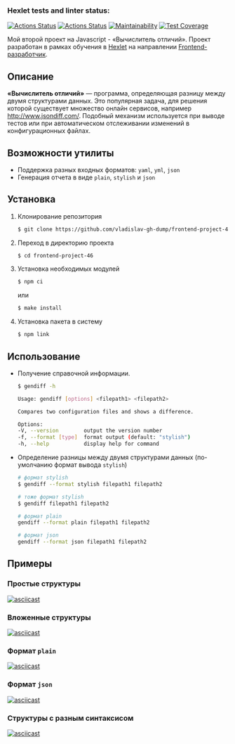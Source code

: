 ### Hexlet tests and linter status:
[![Actions Status](https://github.com/vladislav-gh-dump/frontend-project-46/actions/workflows/node-js.yml/badge.svg)](https://github.com/vladislav-gh-dump/frontend-project-46/actions)
[![Actions Status](https://github.com/vladislav-gh-dump/frontend-project-46/actions/workflows/hexlet-check.yml/badge.svg)](https://github.com/vladislav-gh-dump/frontend-project-46/actions)
[![Maintainability](https://api.codeclimate.com/v1/badges/02b3b1e5fb5f8547a5a4/maintainability)](https://codeclimate.com/github/vladislav-gh-dump/frontend-project-46/maintainability)
[![Test Coverage](https://api.codeclimate.com/v1/badges/02b3b1e5fb5f8547a5a4/test_coverage)](https://codeclimate.com/github/vladislav-gh-dump/frontend-project-46/test_coverage)

Мой второй проект на Javascript - «Вычислитель отличий». Проект разработан в рамках обучения в [Hexlet](https://ru.hexlet.io/) на направлении [Frontend-разработчик](https://ru.hexlet.io/programs/frontend/).

## Описание
**«Вычислитель отличий»** — программа, определяющая разницу между двумя структурами данных. Это популярная задача, для решения которой существует множество онлайн сервисов, например http://www.jsondiff.com/. Подобный механизм используется при выводе тестов или при автоматическом отслеживании изменений в конфигурационных файлах.

## Возможности утилиты
 - Поддержка разных входных форматов: `yaml`, `yml`, `json`
 - Генерация отчета в виде `plain`, `stylish` и `json`

## Установка
1. Клонирование репозитория
   
    ```bash
    $ git clone https://github.com/vladislav-gh-dump/frontend-project-46.git
    ```

2. Переход в директорию проекта
   
    ```bash
    $ cd frontend-project-46
    ```

3. Установка необходимых модулей
   
    ```bash
    $ npm ci
    ```
   или

    ```bash
    $ make install
    ```

4. Установка пакета в систему
   
    ```bash
    $ npm link
    ```

## Использование
 - Получение справочной информации. 
  
    ```bash
    $ gendiff -h

    Usage: gendiff [options] <filepath1> <filepath2>

    Compares two configuration files and shows a difference. 

    Options:
    -V, --version        output the version number
    -f, --format [type]  format output (default: "stylish")
    -h, --help           display help for command
    ```

 - Определение разницы между двумя структурами данных (по-умолчанию формат вывода `stylish`)

    ```bash
    # формат stylish
    $ gendiff --format stylish filepath1 filepath2

    # тоже формат stylish
    $ gendiff filepath1 filepath2

    # формат plain
    gendiff --format plain filepath1 filepath2
    
    # формат json
    gendiff --format json filepath1 filepath2
    ```

## Примеры
### Простые структуры
[![asciicast](https://asciinema.org/a/EHTG7h9TC6biuz5OvpNHWo2pk.svg)](https://asciinema.org/a/EHTG7h9TC6biuz5OvpNHWo2pk)

### Вложенные структуры
[![asciicast](https://asciinema.org/a/YnAebrI2kcJTE2AqbrOJbd49P.svg)](https://asciinema.org/a/YnAebrI2kcJTE2AqbrOJbd49P)

### Формат `plain`
[![asciicast](https://asciinema.org/a/C2WsJ64GILh8IZDHfhajpi6WN.svg)](https://asciinema.org/a/C2WsJ64GILh8IZDHfhajpi6WN)

### Формат `json`
[![asciicast](https://asciinema.org/a/vYHbrVW9L5thX3qdSQ28Gags3.svg)](https://asciinema.org/a/vYHbrVW9L5thX3qdSQ28Gags3)

### Структуры с разным синтаксисом
[![asciicast](https://asciinema.org/a/4450j44Rm7gRTiV1SJaFVGaZt.svg)](https://asciinema.org/a/4450j44Rm7gRTiV1SJaFVGaZt)